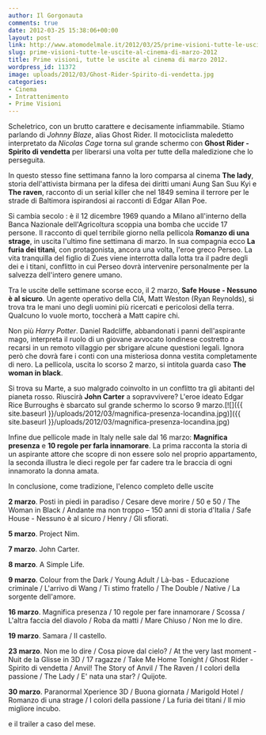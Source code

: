 ```yaml
---
author: Il Gorgonauta
comments: true
date: 2012-03-25 15:38:06+00:00
layout: post
link: http://www.atomodelmale.it/2012/03/25/prime-visioni-tutte-le-uscite-al-cinema-di-marzo-2012/
slug: prime-visioni-tutte-le-uscite-al-cinema-di-marzo-2012
title: Prime visioni, tutte le uscite al cinema di marzo 2012.
wordpress_id: 11372
image: uploads/2012/03/Ghost-Rider-Spirito-di-vendetta.jpg
categories:
- Cinema
- Intrattenimento
- Prime Visioni
---
```



Scheletrico, con un brutto carattere e decisamente infiammabile. Stiamo parlando di _Johnny Blaze_, alias Ghost Rider. Il motociclista maledetto interpretato da _Nicolas Cage_ torna sul grande schermo con **Ghost Rider - Spirito di vendetta** per liberarsi una volta per tutte della maledizione che lo perseguita.

In questo stesso fine settimana fanno la loro comparsa al cinema **The lady**, storia dell'attivista birmana per la difesa dei diritti umani Aung San Suu Kyi e **The raven**, racconto di un serial killer che nel 1849 semina il terrore per le strade di Baltimora ispirandosi ai racconti di Edgar Allan Poe.

Si cambia secolo : è il 12 dicembre 1969 quando a Milano all'interno della Banca Nazionale dell'Agricoltura scoppia una bomba che uccide 17 persone. Il racconto di quel terribile giorno nella pellicola **Romanzo di una strage**, in uscita l'ultimo fine settimana di marzo. In sua compagnia ecco **La furia dei titani**, con protagonista, ancora una volta, l'eroe greco Perseo. La vita tranquilla del figlio di Zues viene interrotta dalla lotta tra il padre degli dei e i titani, conflitto in cui Perseo dovrà intervenire personalmente per la salvezza dell'intero genere umano.

Tra le uscite delle settimane scorse ecco, il 2 marzo, **Safe House - Nessuno è al sicuro**. Un agente operativo della CIA, Matt Weston (Ryan Reynolds), si trova tra le mani uno degli uomini più ricercati e pericolosi della terra. Qualcuno lo vuole morto, toccherà a Matt capire chi.

Non più _Harry Potter_. Daniel Radcliffe, abbandonati i panni dell'aspirante mago, interpreta il ruolo di un giovane avvocato londinese costretto a recarsi in un remoto villaggio per sbrigare alcune questioni legali. Ignora però che dovrà fare i conti con una misteriosa donna vestita completamente di nero. La pellicola, uscita lo scorso 2 marzo, si intitola guarda caso **The woman in black**.

Si trova su Marte, a suo malgrado coinvolto in un conflitto tra gli abitanti del pianeta rosso. Riuscirà **John Carter** a sopravvivere? L'eroe ideato Edgar Rice Burroughs è sbarcato sul grande schermo lo scorso 9 marzo.[![]({{ site.baseurl }}/uploads/2012/03/magnifica-presenza-locandina.jpg)]({{ site.baseurl }}/uploads/2012/03/magnifica-presenza-locandina.jpg)

Infine due pellicole made in Italy nelle sale dal 16 marzo: **Magnifica presenza** e **10 regole per farla innamorare**. La prima racconta la storia di un aspirante attore che scopre di non essere solo nel proprio appartamento, la seconda illustra le dieci regole per far cadere tra le braccia di ogni innamorato la donna amata.

In conclusione, come tradizione, l'elenco completo delle uscite

**2 marzo**. Posti in piedi in paradiso / Cesare deve morire / 50 e 50 / The Woman in Black / Andante ma non troppo – 150 anni di storia d'Italia / Safe House - Nessuno è al sicuro / Henry / Gli sfiorati.

**5 marzo**. Project Nim.

**7 marzo**. John Carter.

**8 marzo**. A Simple Life.

**9 marzo**. Colour from the Dark / Young Adult / Là-bas - Educazione criminale / L'arrivo di Wang / Ti stimo fratello / The Double / Native / La sorgente dell'amore.

**16 marzo**. Magnifica presenza / 10 regole per fare innamorare / Scossa / L'altra faccia del diavolo / Roba da matti / Mare Chiuso / Non me lo dire.

**19 marzo**. Samara / Il castello.

**23 marzo**. Non me lo dire / Cosa piove dal cielo? / At the very last moment - Nuit de la Glisse in 3D / 17 ragazze / Take Me Home Tonight / Ghost Rider - Spirito di vendetta / Anvil! The Story of Anvil / The Raven / I colori della passione / The Lady / E' nata una star? / Quijote.

**30 marzo**. Paranormal Xperience 3D / Buona giornata / Marigold Hotel / Romanzo di una strage / I colori della passione / La furia dei titani / Il mio migliore incubo.

e il trailer a caso del mese.


